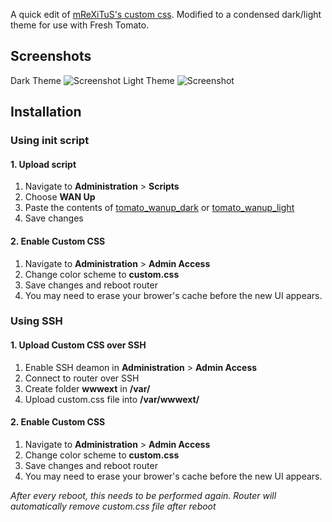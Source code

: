 A quick edit of [mReXiTuS's custom css](https://github.com/mReXiTuS/tomato-design). 
Modified to a condensed dark/light theme for use with Fresh Tomato.

## Screenshots
Dark Theme
![Screenshot](https://raw.githubusercontent.com/theredhood13/tomato-css-dark/master/Screenshot.png)
Light Theme
![Screenshot](https://raw.githubusercontent.com/theredhood13/tomato-css-dark/master/Screenshot_light.png)

## Installation

### Using init script

#### 1. Upload script
1. Navigate to __Administration__ > __Scripts__
2. Choose __WAN Up__
3. Paste the contents of [tomato_wanup_dark](https://github.com/theredhood13/tomato-css/blob/master/tomato_wanup_dark) or [tomato_wanup_light](https://github.com/theredhood13/tomato-css/blob/master/tomato_wanup_light)
4. Save changes

#### 2. Enable Custom CSS
1. Navigate to __Administration__ > __Admin Access__
2. Change color scheme to __custom.css__
3. Save changes and reboot router
4. You may need to erase your brower's cache before the new UI appears.

### Using SSH

#### 1. Upload Custom CSS over SSH
1. Enable SSH deamon in __Administration__ > __Admin Access__
2. Connect to router over SSH
3. Create folder __wwwext__ in __/var/__
4. Upload custom.css file into __/var/wwwext/__

#### 2. Enable Custom CSS
1. Navigate to __Administration__ > __Admin Access__
2. Change color scheme to __custom.css__
3. Save changes and reboot router
4. You may need to erase your brower's cache before the new UI appears.

_After every reboot, this needs to be performed again. Router will automatically remove custom.css file after reboot_
